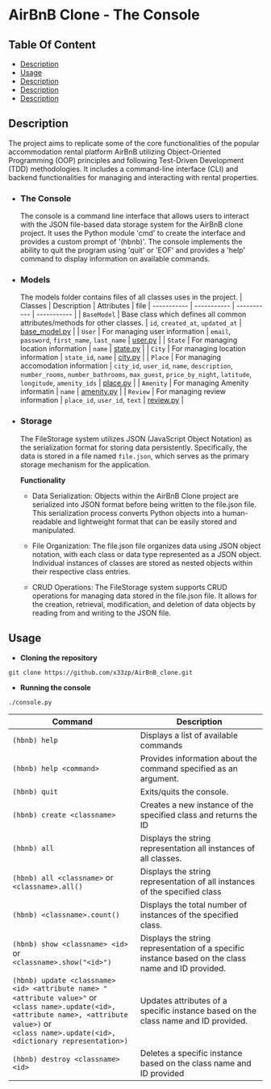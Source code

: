 # AirBnB Clone - The Console

## Table Of Content
- [Description](#description)
- [Usage](#usage)
- [Description](#description)
- [Description](#description)
- [Description](#description)

## Description <a name="description">
The project aims to replicate some of the core functionalities of the popular accommodation rental platform AirBnB utilizing Object-Oriented Programming (OOP) principles and following Test-Driven Development (TDD) methodologies. It includes a command-line interface (CLI) and backend functionalities for managing and interacting with rental properties.

- ### The Console
  The console is a command line interface that allows users to interact with the JSON file-based data storage system for the AirBnB clone project. It uses the Python module 'cmd' to create the interface and provides a custom prompt of '(hbnb)'. The console implements the ability to quit the program using 'quit' or 'EOF' and provides a 'help' command to display information on available commands.

- ### Models
  The models folder contains files of all classes uses in the project.
  | Classes | Description | Attributes | file
  | ----------- | ----------- | ----------- | ----------- |
  | `BaseModel` | Base class which defines all common attributes/methods for other classes. | `id`, `created_at`, `updated_at` | [base_model.py](https://github.com/x33zp/AirBnB_clone/blob/main/models/base_model.py) |
  | `User` | For managing user information | `email`, `password`, `first_name`, `last_name` | [user.py](https://github.com/x33zp/AirBnB_clone/blob/main/models/user.py) |
  | `State` | For managing location information | `name` | [state.py](https://github.com/x33zp/AirBnB_clone/blob/main/models/state.py) |
  | `City` | For managing location information | `state_id`, `name` | [city.py](https://github.com/x33zp/AirBnB_clone/blob/main/models/city.py) |
  | `Place` |  For managing accomodation information | `city_id`, `user_id`, `name`, `description`, `number_rooms`, `number_bathrooms`, `max_guest`, `price_by_night`, `latitude`, `longitude`, `amenity_ids` | [place.py](https://github.com/x33zp/AirBnB_clone/blob/main/models/place.py) |
  | `Amenity` | For managing Amenity informatin | `name` | [amenity.py](https://github.com/x33zp/AirBnB_clone/blob/main/models/amenity.py) |
  | `Review` | For managing review information | `place_id`, `user_id`, `text` | [review.py](https://github.com/x33zp/AirBnB_clone/blob/main/models/review.py) |

- ### Storage
  The FileStorage system utilizes JSON (JavaScript Object Notation) as the serialization format for storing data persistently. Specifically, the data is stored in a file named `file.json`, which serves as the primary storage mechanism for the application.

  **Functionality**
  - Data Serialization: Objects within the AirBnB Clone project are serialized into JSON format before being written to the file.json file. This serialization process converts Python objects into a human-readable and lightweight format that can be easily stored and manipulated.

  - File Organization: The file.json file organizes data using JSON object notation, with each class or data type represented as a JSON object. Individual instances of classes are stored as nested objects within their respective class entries.

  - CRUD Operations: The FileStorage system supports CRUD operations for managing data stored in the file.json file. It allows for the creation, retrieval, modification, and deletion of data objects by reading from and writing to the JSON file.


## Usage <a name="usage">
- **Cloning the repository**
```
git clone https://github.com/x33zp/AirBnB_clone.git
```

- **Running the console**
```
./console.py
```

| Command | Description |
| ----------- | ----------- |
| `(hbnb) help ` | Displays a list of available commands |
|  `(hbnb) help <command>` | Provides information about the command specified as an argument. |
| `(hbnb) quit` | Exits/quits the console. |
| `(hbnb) create <classname>` | Creates a new instance of the specified class and returns the ID |
| `(hbnb) all` | Displays the string representation all instances of all classes. |
| `(hbnb) all <classname>` or <br>  `<classname>.all()` | Displays the string representation of all instances of the specified class |
| `(hbnb) <classname>.count()` | Displays the total number of instances of the specified class. |
| `(hbnb) show <classname> <id>` or <br> `<classname>.show("<id>")` | Displays the string representation of a specific instance based on the class name and ID provided. |
| `(hbnb) update <classname> <id> <attribute name> "<attribute value>"` or <br> `<class name>.update(<id>, <attribute name>, <attribute value>)` or <br> `<class name>.update(<id>, <dictionary representation>)` | Updates attributes of a specific instance based on the class name and ID provided.  |
| `(hbnb) destroy <classname> <id>` | Deletes a specific instance based on the class name and ID provided |